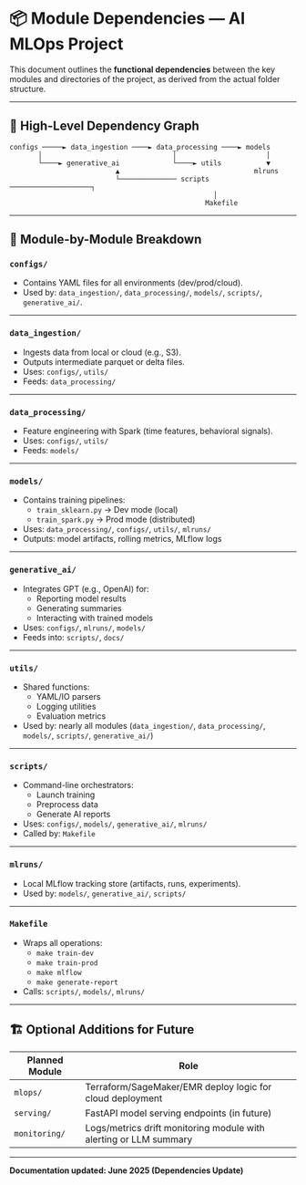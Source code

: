# 📦 Module Dependencies — AI MLOps Project

This document outlines the **functional dependencies** between the key modules and directories of the project, as derived from the actual folder structure.

---

## 🔄 High-Level Dependency Graph

```
configs ─────► data_ingestion ────► data_processing ────► models
       │                                │                      │
       └────► generative_ai             └────► utils           ▼
                          ▲                                 mlruns
                          └────────────── scripts ────────────────────┐
                                                  │
                                                Makefile
```

---

## 🧹 Module-by-Module Breakdown

### `configs/`

- Contains YAML files for all environments (dev/prod/cloud).
- Used by: `data_ingestion/`, `data_processing/`, `models/`, `scripts/`, `generative_ai/`.

---

### `data_ingestion/`

- Ingests data from local or cloud (e.g., S3).
- Outputs intermediate parquet or delta files.
- Uses: `configs/`, `utils/`
- Feeds: `data_processing/`

---

### `data_processing/`

- Feature engineering with Spark (time features, behavioral signals).
- Uses: `configs/`, `utils/`
- Feeds: `models/`

---

### `models/`

- Contains training pipelines:
  - `train_sklearn.py` → Dev mode (local)
  - `train_spark.py` → Prod mode (distributed)
- Uses: `data_processing/`, `configs/`, `utils/`, `mlruns/`
- Outputs: model artifacts, rolling metrics, MLflow logs

---

### `generative_ai/`

- Integrates GPT (e.g., OpenAI) for:
  - Reporting model results
  - Generating summaries
  - Interacting with trained models
- Uses: `configs/`, `mlruns/`, `models/`
- Feeds into: `scripts/`, `docs/`

---

### `utils/`

- Shared functions:
  - YAML/IO parsers
  - Logging utilities
  - Evaluation metrics
- Used by: nearly all modules (`data_ingestion/`, `data_processing/`, `models/`, `scripts/`, `generative_ai/`)

---

### `scripts/`

- Command-line orchestrators:
  - Launch training
  - Preprocess data
  - Generate AI reports
- Uses: `configs/`, `models/`, `generative_ai/`, `mlruns/`
- Called by: `Makefile`

---

### `mlruns/`

- Local MLflow tracking store (artifacts, runs, experiments).
- Used by: `models/`, `generative_ai/`, `scripts/`

---

### `Makefile`

- Wraps all operations:
  - `make train-dev`
  - `make train-prod`
  - `make mlflow`
  - `make generate-report`
- Calls: `scripts/`, `models/`, `mlruns/`

---

## 🏗️ Optional Additions for Future

| Planned Module | Role                                                              |
| -------------- | ----------------------------------------------------------------- |
| `mlops/`       | Terraform/SageMaker/EMR deploy logic for cloud deployment         |
| `serving/`     | FastAPI model serving endpoints (in future)                       |
| `monitoring/`  | Logs/metrics drift monitoring module with alerting or LLM summary |

---

**Documentation updated: June 2025 (Dependencies Update)**